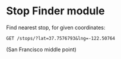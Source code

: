 # Stop Finder module

Find nearest stop, for given coordinates:

```
GET /stops/?lat=37.7576793&lng=-122.50764
```
(San Francisco middle point)
